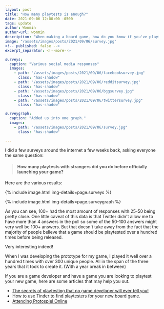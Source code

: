 ```yaml
---
layout: post
title: "How many playtests is enough?"
date: 2021-09-06 12:00:00 -0500
tags: update
author: Wonmin
author-url: wonmin
description: "When making a board game, how do you know if you've playtested it enough?"
image: "/assets/images/posts/2021/09/06/survey.jpg"
<!-- published: false -->
excerpt_separator: <!--more-->

surveys:
  caption: "Various social media responses"
  images:
    - path: "/assets/images/posts/2021/09/06/facebooksurvey.jpg"
      class: "has-shadow"
    - path: "/assets/images/posts/2021/09/06/redditsurvey.jpg"
      class: "has-shadow"
    - path: "/assets/images/posts/2021/09/06/bggsurvey.jpg"
      class: "has-shadow"
    - path: "/assets/images/posts/2021/09/06/twittersurvey.jpg"
      class: "has-shadow"

surveygraph:
  caption: "Added up into one graph."
  images:
    - path: "/assets/images/posts/2021/09/06/survey.jpg"
      class: "has-shadow"
      
---
```


I did a few surveys around the internet a few weeks back, asking everyone the same question:

> #### How many playtests with strangers did you do before officially launching your game?

Here are the various results:

{% include image.html img-details=page.surveys %}

<!--more-->

{% include image.html img-details=page.surveygraph %}

As you can see, 100+ had the most amount of responses with 25-50 being pretty close. One little caveat of this data is that Twitter didn't allow me to have more than 4 answers in the poll so some of the 50-100 answers might very well be 100+ answers. But that doesn't take away from the fact that the majority of people believe that a game should be playtested over a hundred times before being released.

Very interesting indeed!

When I was developing the prototype for my game, I played it well over a hundred times with over 300 unique people. All in the span of the three years that it took to create it. (With a year break in between)

If you are a game developer and have a game you are looking to playtest your new game, here are some articles that may help you out.

- [The secrets of playtesting that no game developer will ever tell you!](/2018/12/02/secrets-of-playtesting.html)
- [How to use Tinder to find playtesters for your new board game.](/2018/11/14/how-to-use-tinder-to-find-playtesters.html)
- [Attending Protospiel Online](/2021/01/14/protospiel-online)
